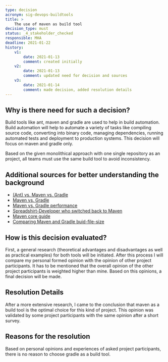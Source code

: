 ```yaml
---
type: decision
acronym: sig-devops-buildtools
title: >
    The use of maven as build tool 
decision_type: must
status: _4_stakeholder_checked 
responsible: MHA
deadline: 2021-01-22
history:
    v1:
        date: 2021-01-13
        comment: created initially
    v2:
        date: 2021-01-13
        comment: updated need for decision and sources
    v3:
        date: 2021-01-14
        comment: made decision, added resolution details
---
```


## Why is there need for such a decision?

Build tools like ant, maven and gradle are used to help in build automation. Build automation will help to automate a variety of tasks like compiling source code, converting into binary code, managing dependencies, running automated tests and deployment to production systems. This decision will focus on maven and gradle only.

Based on the given monolithical approach with one single repository as an project, all teams must use the same build tool to avoid inconsistency.

## Additional sources for better understanding the background

- [(Ant) vs. Maven vs. Gradle](https://www.baeldung.com/ant-maven-gradle)
- [Maven vs. Gradle](https://gradle.org/maven-vs-gradle/)
- [Maven vs. Gradle performance](https://gradle.org/gradle-vs-maven-performance/)
- [Spreadshirt-Developer who switched back to Maven](https://phauer.com/2018/moving-back-from-gradle-to-maven/)
- [Maven core guide](https://www.baeldung.com/maven)
- [Comparing Maven and Gradle buid-file-size](https://miro.medium.com/max/2676/1*JFMnZ7hLx94LlZ6p-29PbA.png)

## How is this decision evaluated?

First, a general research (theoretical advantages and disadvantages as well as practical examples) for both tools will be initiated. After this process I will compare my personal formed opinion with the opinion of other project participants. 
It has to be mentioned that the overall opinion of the other project participants is weighted higher than mine. Based on this opinions, a final decision will be made.

## Resolution Details

After a more extensive research, I came to the conclusion that maven as a build tool is the optimal choice for this kind of project. This opinion was validated by some project participants with the same opinion after a short survey.


## Reasons for the resolution

Based on personal opinions and experiences of asked project participants, there is no reason to choose gradle as a build tool.

